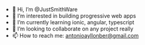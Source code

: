 - 👋 Hi, I’m @JustSmithWare
- 👀 I’m interested in building progressive web apps
- 🌱 I’m currently learning ionic, angular, typescript
- 💞️ I’m looking to collaborate on any project really
- 📫 How to reach me: antonioayllonber@gmail.com

<!---
JustSmithWare/JustSmithWare is a ✨ special ✨ repository because its `README.md` (this file) appears on your GitHub profile.
You can click the Preview link to take a look at your changes.
--->
